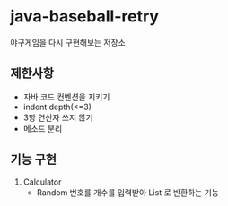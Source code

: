 # java-baseball-retry
야구게임을 다시 구현해보는 저장소

## 제한사항
- 자바 코드 컨벤션을 지키기
- indent depth(<=3)
- 3항 연산자 쓰지 않기
- 메소드 분리

## 기능 구현
1. Calculator
    - Random 번호를 개수를 입력받아 List 로 반환하는 기능
    